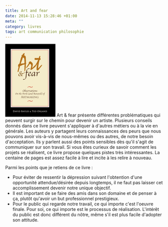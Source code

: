 ```yaml
---
title: Art and fear
date: 2014-11-13 15:28:46 +01:00
meta: ""
category: livres
tags: art communication philosophie
---
```


<img class="book-cover" src="/images/2014-11-13-art-fear.png" srcset="/images/2014-11-13-art-fear-2x.png 2x" alt=""/>
Art & fear présente différentes problématiques qui peuvent surgir sur le chemin pour devenir un artiste. Plusieurs conseils donnés dans ce livre peuvent s'appliquer à d'autres métiers ou à la vie en générale. Les auteurs y partagent leurs connaissances des peurs que nous pouvons avoir vis-à-vis de nous-mêmes ou des autres, de notre besoin d'acceptation. Ils y parlent aussi des points sensibles dès qu'il s'agit de communiquer sur son travail. Si vous êtes curieux de savoir comment les projets se réalisent, ce livre propose quelques pistes très intéressantes. La centaine de pages est assez facile à lire et incite à les relire à nouveau.

Parmi les points que je retiens de ce livre :

- Pour éviter de ressentir la dépression suivant l'obtention d'une opportunité attendue/désirée depuis longtemps, il ne faut pas laisser cet accomplissement devenir notre unique objectif.
- Il est important de se faire des amis dans son domaine et de penser à ça, plutôt qu'avoir un but professionnel prestigieux.
- Pour le public qui regarde notre travail, ce qui importe c'est l'oeuvre finale. Pour soi, ce qui importe est le processus de réalisation. L'intérêt du public est donc différent du nôtre, même s'il est plus facile d'adopter son attitude.
